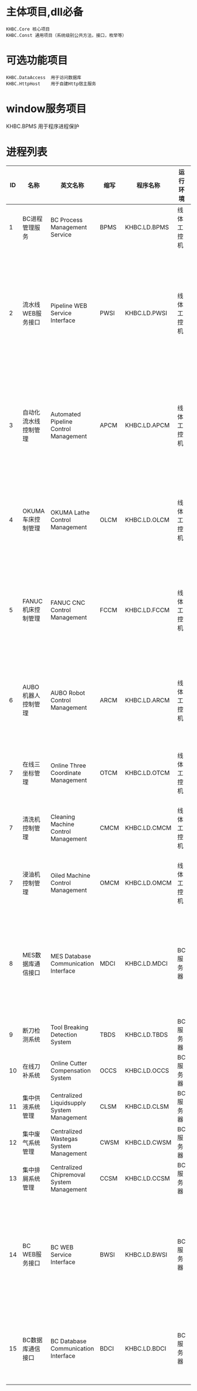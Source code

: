 # 主体项目,dll必备
	KHBC.Core 核心项目
	KHBC.Const 通用项目（系统级别公共方法，接口，枚举等）

# 可选功能项目
    KHBC.DataAccess  用于访问数据库
	KHBC.HttpHost    用于自建Http宿主服务

# window服务项目
   KHBC.BPMS  用于程序进程保护

# 进程列表
|ID|名称|英文名称|缩写|程序名称|运行环境|开发语言|备注|
| --- | --- | --- | --- | --- | --- | --- | --- |
|1|BC进程管理服务|BC Process Management Service|BPMS|KHBC.LD.BPMS|线体工控机|BC服务器|.NET|进程管理，模块升级|
|2|流水线WEB服务接口|Pipeline WEB Service Interface|PWSI|KHBC.LD.PWSI|线体工控机|.NET + JS|报工，本机进程管理，参数配置，线体状态可视化显示|
|3|自动化流水线控制管理|Automated Pipeline Control Management|APCM|KHBC.LD.APCM|线体工控机|.NET|产线流程控制，每个位置有对应的状态处理流程|
|4|OKUMA车床控制管理|OKUMA Lathe Control Management|OLCM|KHBC.LD.OLCM|线体工控机|.NET|每个车床有单独的信息采集和命令下发线程|
|5|FANUC机床控制管理|FANUC CNC Control Management|FCCM|KHBC.LD.FCCM|线体工控机|.NET|每个机床有单独的信息采集和命令下发线程|
|6|AUBO机器人控制管理|AUBO Robot Control Management|ARCM|KHBC.LD.ARCM|线体工控机|.NET|每个机器人单独的信息采集和命令下发线程|
|7|在线三坐标管理|Online Three Coordinate Management|OTCM|KHBC.LD.OTCM|线体工控机|.NET|参数接收，测量结果采集|
|7|清洗机控制管理|Cleaning Machine Control Management|CMCM|KHBC.LD.CMCM|线体工控机|.NET|参数接收，测量结果采集|
|7|浸油机控制管理|Oiled Machine Control Management|OMCM|KHBC.LD.OMCM|线体工控机|.NET|参数接收，测量结果采集|
|8|MES数据库通信接口|MES Database Communication Interface|MDCI|KHBC.LD.MDCI|BC服务器|.NET|跟MES中间表通信，所有的数据交互均采用该接口|
|9|断刀检测系统|Tool Breaking Detection System|TBDS|KHBC.LD.TBDS|BC服务器|Python||
|10|在线刀补系统|Online Cutter Compensation System|OCCS|KHBC.LD.OCCS|BC服务器|Python||
|11|集中供液系统管理|Centralized Liquidsupply System Management|CLSM|KHBC.LD.CLSM|BC服务器|.NET|信息采集|
|12|集中废气系统管理|Centralized Wastegas System Management|CWSM|KHBC.LD.CWSM|BC服务器|.NET|信息采集|
|13|集中排屑系统管理|Centralized Chipremoval System Management|CCSM|KHBC.LD.CCSM|BC服务器|.NET|信息采集|
|14|BC WEB服务接口|BC WEB Service Interface|BWSI|KHBC.LD.BWSI|BC服务器|.NET + JS|所有产线进程管理，参数配置，线体状态可视化显示|
|15|BC数据库通信接口|BC Database Communication Interface|BDCI|KHBC.LD.BDCI|BC服务器|.NET|从REDIS队列读取数并保存到数据库|
